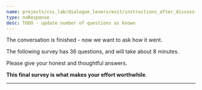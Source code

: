 ```yaml
---
name: projects/css_lab/dialogue_levers/exit/instructions_after_discussion.md
type: noResponse
desc: TODO - update number of questions as known
---
```


The conversation is finished - now we want to ask how it went.

The following survey has 36 questions, and will take about 8 minutes.

Please give your honest and thoughtful answers.

**This final survey is what makes your effort worthwhile**.

---
